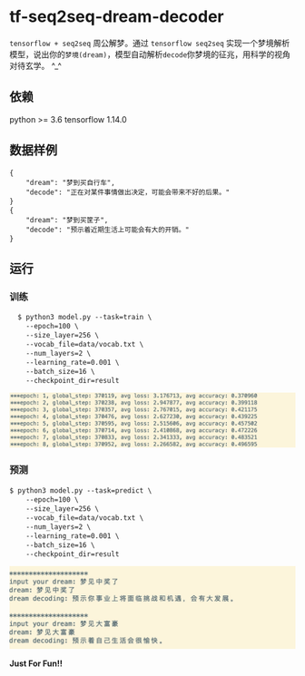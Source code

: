 
# tf-seq2seq-dream-decoder

`tensorflow + seq2seq` 周公解梦。通过 `tensorflow seq2seq` 实现一个梦境解析模型，说出你的`梦境(dream)`，模型自动解析`decode`你梦境的征兆，用科学的视角对待玄学。 \^_^

## 依赖

>
python >= 3.6
tensorflow 1.14.0


## 数据样例

    {
        "dream": "梦到买自行车",
        "decode": "正在对某件事情做出决定，可能会带来不好的后果。"
    }
    {
        "dream": "梦到买筐子",
        "decode": "预示着近期生活上可能会有大的开销。"
    }
    
## 运行


### 训练

      $ python3 model.py --task=train \
        --epoch=100 \
        --size_layer=256 \
        --vocab_file=data/vocab.txt \
        --num_layers=2 \
        --learning_rate=0.001 \
        --batch_size=16 \
        --checkpoint_dir=result

![](media/15744775485612.jpg)

### 预测

    $ python3 model.py --task=predict \
        --epoch=100 \
        --size_layer=256 \
        --vocab_file=data/vocab.txt \
        --num_layers=2 \
        --learning_rate=0.001 \
        --batch_size=16 \
        --checkpoint_dir=result

![](media/15745175850857.jpg)


**Just For Fun!!**


